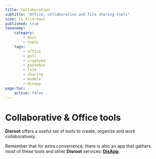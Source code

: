 ```yaml
---
title: Collaboration
subtitle: "Office, collaborative and file sharing tools"
icon: fa-file-text
published: true
taxonomy:
    category:
        - docs
        - topic
    tags:
        - office
        - poll
        - cryptpad
        - pastebin
        - file
        - sharing
        - mumble
        - disapp
page-toc:
    active: false
---
```


# Collaborative & Office tools

**Disroot** offers a useful set of tools to create, organize and work collaboratively.

Remember that for extra convenience, there is also an app that gathers most of these tools and other **Disroot** services: [**DisApp**](../user/disapp).
